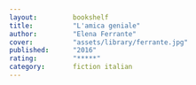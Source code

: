```yaml
---
layout:         bookshelf
title:          "L'amica geniale"
author:         "Elena Ferrante"
cover:          "assets/library/ferrante.jpg"
published:      "2016"
rating:         "*****"
category:       fiction italian
---
```


